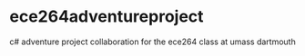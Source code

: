 # ece264adventureproject
c# adventure project collaboration for the ece264 class at umass dartmouth
